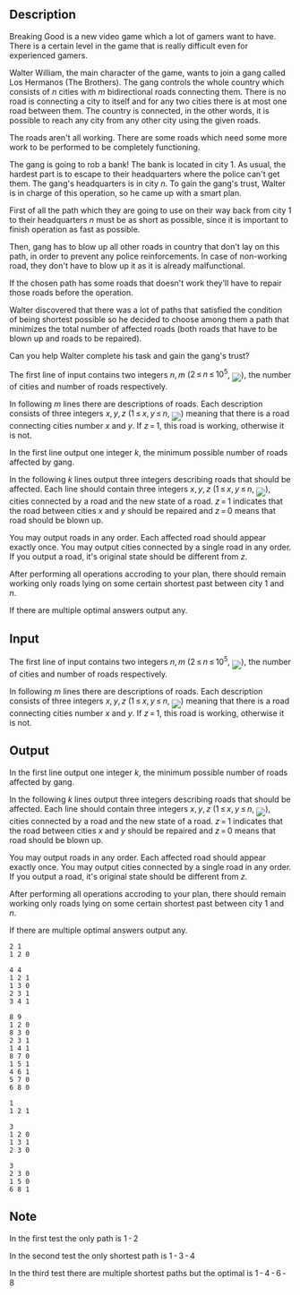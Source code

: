 ## Description

<div><p>Breaking Good is a new video game which a lot of gamers want to have. There is a certain level in the game that is really difficult even for experienced gamers.</p><p>Walter William, the main character of the game, wants to join a gang called Los Hermanos (The Brothers). The gang controls the whole country which consists of <span class="tex-span"><i>n</i></span> cities with <span class="tex-span"><i>m</i></span> bidirectional roads connecting them. There is no road is connecting a city to itself and for any two cities there is at most one road between them. The country is connected, in the other words, it is possible to reach any city from any other city using the given roads. </p><p>The roads aren't all working. There are some roads which need some more work to be performed to be completely functioning.</p><p>The gang is going to rob a bank! The bank is located in city <span class="tex-span">1</span>. As usual, the hardest part is to escape to their headquarters where the police can't get them. The gang's headquarters is in city <span class="tex-span"><i>n</i></span>. To gain the gang's trust, Walter is in charge of this operation, so he came up with a smart plan.</p><p>First of all the path which they are going to use on their way back from city <span class="tex-span">1</span> to their headquarters <span class="tex-span"><i>n</i></span> must be <span class="tex-font-style-underline">as short as possible</span>, since it is important to finish operation as fast as possible.</p><p>Then, gang has to blow up all other roads in country that don't lay on this path, in order to prevent any police reinforcements. In case of non-working road, they don't have to blow up it as it is already malfunctional. </p><p>If the chosen path has some roads that doesn't work they'll have to repair those roads before the operation.</p><p>Walter discovered that there was a lot of paths that satisfied the condition of being shortest possible so he decided to choose among them a path that minimizes the total number of affected roads (both roads that have to be blown up and roads to be repaired).</p><p>Can you help Walter complete his task and gain the gang's trust?</p></div><div class="input-specification"><p>The first line of input contains two integers <span class="tex-span"><i>n</i>, <i>m</i></span> (<span class="tex-span">2 ≤ <i>n</i> ≤ 10<sup class="upper-index">5</sup></span>, <img align="middle" class="tex-formula" src="file://zHp5gZXB.png" style="max-width: 100.0%;max-height: 100.0%;">), the number of cities and number of roads respectively.</p><p>In following <span class="tex-span"><i>m</i></span> lines there are descriptions of roads. Each description consists of three integers <span class="tex-span"><i>x</i>, <i>y</i>, <i>z</i></span> (<span class="tex-span">1 ≤ <i>x</i>, <i>y</i> ≤ <i>n</i></span>, <img align="middle" class="tex-formula" src="file://p6rCgR1N.png" style="max-width: 100.0%;max-height: 100.0%;">) meaning that there is a road connecting cities number <span class="tex-span"><i>x</i></span> and <span class="tex-span"><i>y</i></span>. If <span class="tex-span"><i>z</i> = 1</span>, this road is working, otherwise it is not.</p></div><div class="output-specification"><p>In the first line output one integer <span class="tex-span"><i>k</i></span>, the minimum possible number of roads affected by gang.</p><p>In the following <span class="tex-span"><i>k</i></span> lines output three integers describing roads that should be affected. Each line should contain three integers <span class="tex-span"><i>x</i>, <i>y</i>, <i>z</i></span> (<span class="tex-span">1 ≤ <i>x</i>, <i>y</i> ≤ <i>n</i></span>, <img align="middle" class="tex-formula" src="file://8val5ASv.png" style="max-width: 100.0%;max-height: 100.0%;">), cities connected by a road and the new state of a road. <span class="tex-span"><i>z</i> = 1</span> indicates that the road between cities <span class="tex-span"><i>x</i></span> and <span class="tex-span"><i>y</i></span> should be repaired and <span class="tex-span"><i>z</i> = 0</span> means that road should be blown up. </p><p>You may output roads in any order. Each affected road should appear exactly once. You may output cities connected by a single road in any order. If you output a road, it's original state should be different from <span class="tex-span"><i>z</i></span>.</p><p>After performing all operations accroding to your plan, there should remain working only roads lying on some certain shortest past between city <span class="tex-span">1</span> and <span class="tex-span"><i>n</i></span>.</p><p>If there are multiple optimal answers output any.</p></div>

## Input

<p>The first line of input contains two integers <span class="tex-span"><i>n</i>, <i>m</i></span> (<span class="tex-span">2 ≤ <i>n</i> ≤ 10<sup class="upper-index">5</sup></span>, <img align="middle" class="tex-formula" src="file://zHp5gZXB.png" style="max-width: 100.0%;max-height: 100.0%;">), the number of cities and number of roads respectively.</p><p>In following <span class="tex-span"><i>m</i></span> lines there are descriptions of roads. Each description consists of three integers <span class="tex-span"><i>x</i>, <i>y</i>, <i>z</i></span> (<span class="tex-span">1 ≤ <i>x</i>, <i>y</i> ≤ <i>n</i></span>, <img align="middle" class="tex-formula" src="file://p6rCgR1N.png" style="max-width: 100.0%;max-height: 100.0%;">) meaning that there is a road connecting cities number <span class="tex-span"><i>x</i></span> and <span class="tex-span"><i>y</i></span>. If <span class="tex-span"><i>z</i> = 1</span>, this road is working, otherwise it is not.</p>

## Output

<p>In the first line output one integer <span class="tex-span"><i>k</i></span>, the minimum possible number of roads affected by gang.</p><p>In the following <span class="tex-span"><i>k</i></span> lines output three integers describing roads that should be affected. Each line should contain three integers <span class="tex-span"><i>x</i>, <i>y</i>, <i>z</i></span> (<span class="tex-span">1 ≤ <i>x</i>, <i>y</i> ≤ <i>n</i></span>, <img align="middle" class="tex-formula" src="file://8val5ASv.png" style="max-width: 100.0%;max-height: 100.0%;">), cities connected by a road and the new state of a road. <span class="tex-span"><i>z</i> = 1</span> indicates that the road between cities <span class="tex-span"><i>x</i></span> and <span class="tex-span"><i>y</i></span> should be repaired and <span class="tex-span"><i>z</i> = 0</span> means that road should be blown up. </p><p>You may output roads in any order. Each affected road should appear exactly once. You may output cities connected by a single road in any order. If you output a road, it's original state should be different from <span class="tex-span"><i>z</i></span>.</p><p>After performing all operations accroding to your plan, there should remain working only roads lying on some certain shortest past between city <span class="tex-span">1</span> and <span class="tex-span"><i>n</i></span>.</p><p>If there are multiple optimal answers output any.</p>





```input1
2 1
1 2 0

```




```input2
4 4
1 2 1
1 3 0
2 3 1
3 4 1

```




```input3
8 9
1 2 0
8 3 0
2 3 1
1 4 1
8 7 0
1 5 1
4 6 1
5 7 0
6 8 0

```




```output1
1
1 2 1

```




```output2
3
1 2 0
1 3 1
2 3 0

```




```output3
3
2 3 0
1 5 0
6 8 1

```



## Note

<p>In the first test the only path is <span class="tex-span">1 - 2</span></p><p>In the second test the only shortest path is <span class="tex-span">1 - 3 - 4</span></p><p>In the third test there are multiple shortest paths but the optimal is <span class="tex-span">1 - 4 - 6 - 8</span></p>
